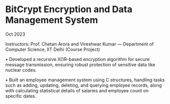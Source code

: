 # BitCrypt Encryption and Data Management System

Oct 2023

Instructors: Prof. Chetan Arora and Vireshwar Kumar — Department of Computer Science, IIT Delhi (Course Project)

• Developed a recursive XOR-based encryption algorithm for secure message transmission, ensuring robust protection of sensitive data like nuclear codes.

• Built an employee management system using C structures, handling tasks such as adding, updating, deleting, and querying employee records, along with calculating statistical details of salaries and employee count on specific dates.

